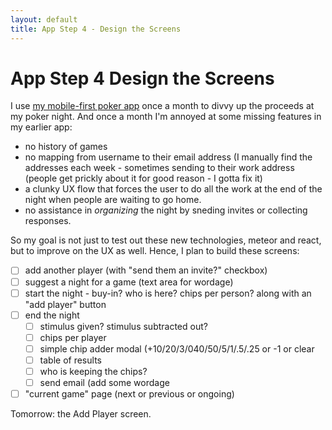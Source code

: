 ```yaml
---
layout: default
title: App Step 4 - Design the Screens
---
```

# App Step 4 Design the Screens
I use [my mobile-first poker app](http://johnb.github.io/poker.html) once a month to divvy up the proceeds at my poker night. And once a month I'm annoyed at some missing features in my earlier app:

* no history of games
* no mapping from username to their email address (I manually find the addresses each week - sometimes sending to their work address (people get prickly about it for good reason - I gotta fix it)
* a clunky UX flow that forces the user to do all the work at the end of the night when people are waiting to go home.
* no assistance in *organizing* the night by sneding invites or collecting responses.

So my goal is not just to test out these new technologies, meteor and react, but to improve on the UX as well. Hence, I plan to build these screens:

- [ ] add another player (with "send them an invite?" checkbox)
- [ ] suggest a night for a game (text area for wordage) 
- [ ] start the night - buy-in? who is here? chips per person? along with an "add player" button
- [ ] end the night
  - [ ] stimulus given? stimulus subtracted out?
  - [ ] chips per player
  - [ ] simple chip adder modal (+10/20/3/040/50/5/1/.5/.25 or -1 or clear
  - [ ] table of results
  - [ ] who is keeping the chips?
  - [ ] send email (add some wordage
- [ ] "current game" page (next or previous or ongoing)

Tomorrow: the Add Player screen.
